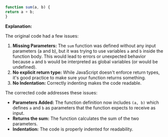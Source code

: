 ```javascript
function sum(a, b) {
return a + b;
}
```

**Explanation:**

The original code had a few issues:

1. **Missing Parameters:** The `sum` function was defined without any input parameters (a and b), but it was trying to
use variables `a` and `b` inside the function body. This would lead to errors or unexpected behavior because `a` and `b`
would be interpreted as global variables (or would be undefined).
2. **No explicit return type:** While JavaScript doesn't enforce return types, it's good practice to make sure your
function returns something.
3. **No Indentation:** Correctly indenting makes the code readable.

The corrected code addresses these issues:

* **Parameters Added:** The function definition now includes `(a, b)` which defines `a` and `b` as parameters that the
function expects to receive as input.
* **Returns the sum:** The function calculates the sum of the two parameters.
* **Indentation:** The code is properly indented for readability.